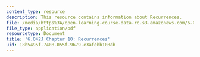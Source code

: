 ```yaml
---
content_type: resource
description: This resource contains information about Recurrences.
file: /media/https%3A/open-learning-course-data-rc.s3.amazonaws.com/6-042j-mathematics-for-computer-science-fall-2010/18b5495f7408055f9679e3afebb108ab_MIT6_042JF10_chap10.pdf
file_type: application/pdf
resourcetype: Document
title: '6.042J Chapter 10: Recurrences'
uid: 18b5495f-7408-055f-9679-e3afebb108ab
---
```

